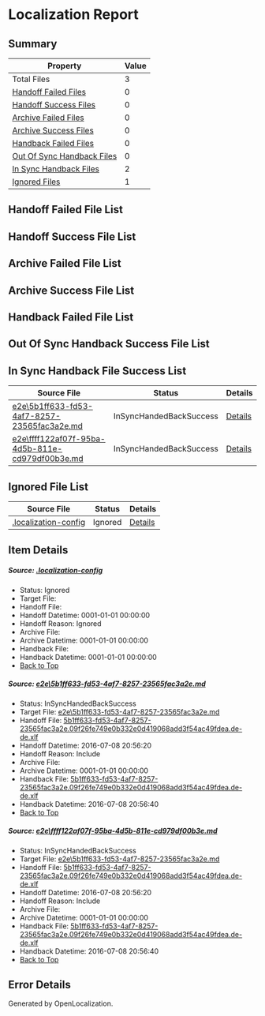 # <a name='report-top'></a> Localization Report

## Summary
 Property | Value 
 -------- | ----- 
 Total Files | 3
[ Handoff Failed Files ](#handoff-failed-list)| 0
[ Handoff Success Files ](#handoff-success-list)| 0
[ Archive Failed Files ](#archive-failed-list)| 0
[ Archive Success Files ](#archive-success-list)| 0
[ Handback Failed Files ](#handback-failed-list)| 0
[ Out Of Sync Handback Files ](#outofsync-handback-success-list)| 0
[ In Sync Handback Files ](#insync-handback-success-list)| 2
[ Ignored Files ](#ignored-list)| 1

## <a name='handoff-failed-list'></a> Handoff Failed File List

## <a name='handoff-success-list'></a> Handoff Success File List

## <a name='archive-failed-list'></a> Archive Failed File List

## <a name='archive-success-list'></a> Archive Success File List

## <a name='handback-failed-list'></a> Handback Failed File List

## <a name='outofsync-handback-success-list'></a> Out Of Sync Handback Success File List

## <a name='insync-handback-success-list'></a> In Sync Handback File Success List
 Source File | Status | Details 
 ----------- | ------ | ------- 
 [e2e\5b1ff633-fd53-4af7-8257-23565fac3a2e.md](https://github.com/OpenLocalizationTestOrg/oltest/blob/e0ed1ac82e2d0e68ff1185cbb7a70915424115ed/e2e/5b1ff633-fd53-4af7-8257-23565fac3a2e.md) | InSyncHandedBackSuccess | [Details](#1b3080cc4931a7db8279b2389cfb614e1188103e1)
 [e2e\ffff122af07f-95ba-4d5b-811e-cd979df00b3e.md](https://github.com/OpenLocalizationTestOrg/oltest/blob/e0ed1ac82e2d0e68ff1185cbb7a70915424115ed/e2e/ffff122af07f-95ba-4d5b-811e-cd979df00b3e.md) | InSyncHandedBackSuccess | [Details](#1b3080cc4931a7db8279b2389cfb614e1188103e2)

## <a name='ignored-list'></a> Ignored File List
 Source File | Status | Details 
 ----------- | ------ | ------- 
 [.localization-config](https://github.com/OpenLocalizationTestOrg/oltest/blob/e0ed1ac82e2d0e68ff1185cbb7a70915424115ed/.localization-config) | Ignored | [Details](#3d4f252ac210baf56311d7e97dcc2db10974dbd20)

## Item Details
##### <a name='3d4f252ac210baf56311d7e97dcc2db10974dbd20'></a> Source: [.localization-config](https://github.com/OpenLocalizationTestOrg/oltest/blob/e0ed1ac82e2d0e68ff1185cbb7a70915424115ed/.localization-config)
* Status: Ignored
* Target File: 
* Handoff File: 
* Handoff Datetime: 0001-01-01 00:00:00
* Handoff Reason: Ignored
* Archive File: 
* Archive Datetime: 0001-01-01 00:00:00
* Handback File: 
* Handback Datetime: 0001-01-01 00:00:00
* [Back to Top](#report-top)

##### <a name='1b3080cc4931a7db8279b2389cfb614e1188103e1'></a> Source: [e2e\5b1ff633-fd53-4af7-8257-23565fac3a2e.md](https://github.com/OpenLocalizationTestOrg/oltest/blob/e0ed1ac82e2d0e68ff1185cbb7a70915424115ed/e2e/5b1ff633-fd53-4af7-8257-23565fac3a2e.md)
* Status: InSyncHandedBackSuccess
* Target File: [e2e\5b1ff633-fd53-4af7-8257-23565fac3a2e.md](https://github.com/OpenLocalizationTestOrg/oltest-dede-fly/blob/92898706f77be7f426698c29d7fad34969b27a2c/e2e/5b1ff633-fd53-4af7-8257-23565fac3a2e.md)
* Handoff File: [5b1ff633-fd53-4af7-8257-23565fac3a2e.09f26fe749e0b332e0d419068add3f54ac49fdea.de-de.xlf](https://github.com/OpenLocalizationTestOrg/olhandoff-e2e/blob/fe174a91c8608ce79167a618eae321c9a42bbb98/ol-handoff/OpenLocalizationTestOrg/oltest-dede-fly/ci/ht/5b1ff633-fd53-4af7-8257-23565fac3a2e.09f26fe749e0b332e0d419068add3f54ac49fdea.de-de.xlf)
* Handoff Datetime: 2016-07-08 20:56:20
* Handoff Reason: Include
* Archive File: 
* Archive Datetime: 0001-01-01 00:00:00
* Handback File: [5b1ff633-fd53-4af7-8257-23565fac3a2e.09f26fe749e0b332e0d419068add3f54ac49fdea.de-de.xlf](https://github.com/OpenLocalizationTestOrg/olhandback-e2e/blob/68959670b93e9bb12096b3d21ce921e144feb1c2/ol-handback/OpenLocalizationTestOrg/oltest-dede-fly/ci/ht/5b1ff633-fd53-4af7-8257-23565fac3a2e.09f26fe749e0b332e0d419068add3f54ac49fdea.de-de.xlf)
* Handback Datetime: 2016-07-08 20:56:40
* [Back to Top](#report-top)

##### <a name='1b3080cc4931a7db8279b2389cfb614e1188103e2'></a> Source: [e2e\ffff122af07f-95ba-4d5b-811e-cd979df00b3e.md](https://github.com/OpenLocalizationTestOrg/oltest/blob/e0ed1ac82e2d0e68ff1185cbb7a70915424115ed/e2e/ffff122af07f-95ba-4d5b-811e-cd979df00b3e.md)
* Status: InSyncHandedBackSuccess
* Target File: [e2e\5b1ff633-fd53-4af7-8257-23565fac3a2e.md](https://github.com/OpenLocalizationTestOrg/oltest-dede-fly/blob/92898706f77be7f426698c29d7fad34969b27a2c/e2e/5b1ff633-fd53-4af7-8257-23565fac3a2e.md)
* Handoff File: [5b1ff633-fd53-4af7-8257-23565fac3a2e.09f26fe749e0b332e0d419068add3f54ac49fdea.de-de.xlf](https://github.com/OpenLocalizationTestOrg/olhandoff-e2e/blob/fe174a91c8608ce79167a618eae321c9a42bbb98/ol-handoff/OpenLocalizationTestOrg/oltest-dede-fly/ci/ht/5b1ff633-fd53-4af7-8257-23565fac3a2e.09f26fe749e0b332e0d419068add3f54ac49fdea.de-de.xlf)
* Handoff Datetime: 2016-07-08 20:56:20
* Handoff Reason: Include
* Archive File: 
* Archive Datetime: 0001-01-01 00:00:00
* Handback File: [5b1ff633-fd53-4af7-8257-23565fac3a2e.09f26fe749e0b332e0d419068add3f54ac49fdea.de-de.xlf](https://github.com/OpenLocalizationTestOrg/olhandback-e2e/blob/68959670b93e9bb12096b3d21ce921e144feb1c2/ol-handback/OpenLocalizationTestOrg/oltest-dede-fly/ci/ht/5b1ff633-fd53-4af7-8257-23565fac3a2e.09f26fe749e0b332e0d419068add3f54ac49fdea.de-de.xlf)
* Handback Datetime: 2016-07-08 20:56:40
* [Back to Top](#report-top)


## Error Details

Generated by OpenLocalization.
